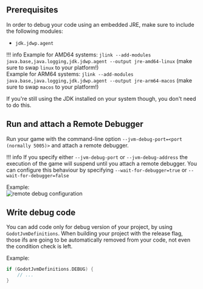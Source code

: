 ## Prerequisites

In order to debug your code using an embedded JRE, make sure to include the following modules:

- `jdk.jdwp.agent`

!!! info
    Example for AMD64 systems: `jlink --add-modules java.base,java.logging,jdk.jdwp.agent --output jre-amd64-linux` (make sure to swap `linux` to your platform!)  
    Example for ARM64 systems: `jlink --add-modules java.base,java.logging,jdk.jdwp.agent --output jre-arm64-macos` (make sure to swap `macos` to your platform!)

If you're still using the JDK installed on your system though, you don't need to do this.

## Run and attach a Remote Debugger

Run your game with the command-line option `--jvm-debug-port=<port (normally 5005)>` and attach a remote debugger.

!!! info
    If you specify either `--jvm-debug-port` or `--jvm-debug-address` the execution of the game will suspend until you attach a remote debugger. You can configure this behaviour by specifying `--wait-for-debugger=true` or `--wait-for-debugger=false`

Example:  
![remote debug configuration](../assets/img/remote_debug_configuration.png)


## Write debug code

You can add code only for debug version of your project, by using `GodotJvmDefinitions`.
When building your project with the release flag, those ifs are going to be automatically removed from your code, not even the condition check is left.

Example:

```kotlin
if (GodotJvmDefinitions.DEBUG) {
    // ...
}
```